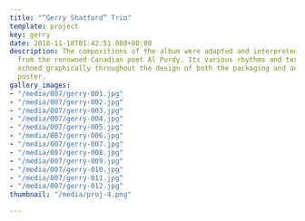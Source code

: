 ```yaml
---
title: "“Gerry Shatford” Trio"
template: project
key: gerry
date: 2018-11-18T01:42:51.000+00:00
description: The compositions of the album were adapted and interpreted musically
  from the renowned Canadian poet Al Purdy. Its various rhythms and textures were
  echoed graphically throughout the design of both the packaging and accompanying
  poster.
gallery_images:
- "/media/007/gerry-001.jpg"
- "/media/007/gerry-002.jpg"
- "/media/007/gerry-003.jpg"
- "/media/007/gerry-004.jpg"
- "/media/007/gerry-005.jpg"
- "/media/007/gerry-006.jpg"
- "/media/007/gerry-007.jpg"
- "/media/007/gerry-008.jpg"
- "/media/007/gerry-009.jpg"
- "/media/007/gerry-010.jpg"
- "/media/007/gerry-011.jpg"
- "/media/007/gerry-012.jpg"
thumbnail: "/media/proj-4.png"

---
```

